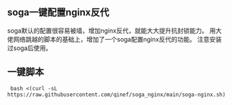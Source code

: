 ## soga一键配置nginx反代
soga默认的配置很容易被墙，增加nginx反代，就能大大提升抗封锁能力。
用大佬网络跳越的脚本的基础上，增加了一个soga配置nginx反代的功能。
注意安装过soga后使用。
## 一键脚本
     bash <(curl -sL https://raw.githubusercontent.com/qinef/soga_nginx/main/soga-nginx.sh)
	
	
